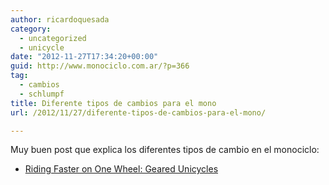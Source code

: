 ```yaml
---
author: ricardoquesada
category:
  - uncategorized
  - unicycle
date: "2012-11-27T17:34:20+00:00"
guid: http://www.monociclo.com.ar/?p=366
tag:
  - cambios
  - schlumpf
title: Diferente tipos de cambios para el mono
url: /2012/11/27/diferente-tipos-de-cambios-para-el-mono/

---
```

Muy buen post que explica los diferentes tipos de cambio en el monociclo:

- [Riding Faster on One Wheel: Geared Unicycles](http://randomascii.wordpress.com/2012/11/25/riding-faster-on-one-wheel-geared-unicycles/ "Riding Faster on One Wheel: Geared Unicycles")
